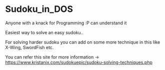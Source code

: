# Sudoku_in_DOS

Anyone with a knack for Programming :P can understand it

Easiest way to solve an easy sudoku..

For solving harder sudoku you can add on some more technique in this
like X-Wing, SwordFish etc. 

You can refer this site for more information -> https://www.kristanix.com/sudokuepic/sudoku-solving-techniques.php
